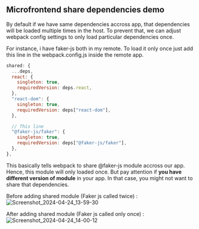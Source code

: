 ## Microfrontend share dependencies demo

By default if we have same dependencies accross app, that dependencies will be loaded multiple times in the host. To prevent that, we can adjust webpack config settings to only load particular dependencies once.

For instance, i have faker-js both in my remote. To load it only once just add this line in the webpack.config.js inside the remote app.

```js
shared: {
  ...deps,
  react: {
    singleton: true,
    requiredVersion: deps.react,
  },
  "react-dom": {
    singleton: true,
    requiredVersion: deps["react-dom"],
  },

  // This line
  "@faker-js/faker": {
    singleton: true,
    requiredVersion: deps["@faker-js/faker"],
  },
},

```
This basically tells webpack to share @faker-js module accross our app. Hence, this module will only loaded once. But pay attention if **you have different version of module** in your app. In that case, you might not want to share that dependencies.

Before adding shared module (Faker js called twice) : 
![Screenshot_2024-04-24_13-59-30](https://github.com/agus-wesly/mf-shared-deps/assets/98297487/218fde18-c247-4ae9-8f77-81314109e44a)


After adding shared module (Faker js called only once) : 
![Screenshot_2024-04-24_14-00-12](https://github.com/agus-wesly/mf-shared-deps/assets/98297487/aea13104-7b9b-43b0-9700-4e2aa78ca870)

